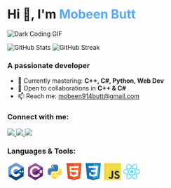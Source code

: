 <!DOCTYPE html>
<html lang="en">
<head>
  <meta charset="UTF-8">
  <meta name="viewport" content="width=device-width, initial-scale=1.0">
  <link rel="stylesheet" href="style.css">
  <title>Mobeen Butt - Portfolio</title>
</head>
<body>
  <h1>Hi 👋, I'm <span style="color:#58a6ff">Mobeen Butt</span></h1>

  <p>
    <img src="https://media.giphy.com/media/3o6ZsYzGafnD1T8xFS/giphy.gif" alt="Dark Coding GIF" loading="lazy" width="60%">
  </p>

  <div class="stats">
    <img src="https://github-readme-stats.vercel.app/api?username=MobeenButt&show_icons=true&theme=tokyonight" alt="GitHub Stats" loading="lazy">
    <img src="https://github-readme-streak-stats.herokuapp.com?user=MobeenButt&theme=tokyonight&hide_border=true" alt="GitHub Streak" loading="lazy">
  </div>

  <h3>A passionate developer</h3>
  <ul>
    <li>🌱 Currently mastering: <strong>C++, C#, Python, Web Dev</strong></li>
    <li>👯 Open to collaborations in <strong>C++ & C#</strong></li>
    <li>📫 Reach me: <a href="mailto:mobeen914butt@gmail.com">mobeen914butt@gmail.com</a></li>
  </ul>

  <h3>Connect with me:</h3>
  <p>
    <a href="https://www.youtube.com/@mobeenbutt914" target="_blank">
      <img src="https://img.shields.io/badge/YouTube-FF0000?style=for-the-badge&logo=youtube&logoColor=white">
    </a>
    <a href="https://www.instagram.com/bgclothings07" target="_blank">
      <img src="https://img.shields.io/badge/Instagram-E4405F?style=for-the-badge&logo=instagram&logoColor=white">
    </a>
    <a href="https://www.linkedin.com/in/mobeen-butt-60930b2b8/" target="_blank">
      <img src="https://img.shields.io/badge/LinkedIn-0077B5?style=for-the-badge&logo=linkedin&logoColor=white">
    </a>
  </p>

  <h3>Languages & Tools:</h3>
  <div class="languages">
    <img src="https://raw.githubusercontent.com/devicons/devicon/master/icons/cplusplus/cplusplus-original.svg" width="40" height="40" alt="C++">
    <img src="https://raw.githubusercontent.com/devicons/devicon/master/icons/csharp/csharp-original.svg" width="40" height="40" alt="C#">
    <img src="https://raw.githubusercontent.com/devicons/devicon/master/icons/python/python-original.svg" width="40" height="40" alt="Python">
    <img src="https://raw.githubusercontent.com/devicons/devicon/master/icons/html5/html5-original.svg" width="40" height="40" alt="HTML5">
    <img src="https://raw.githubusercontent.com/devicons/devicon/master/icons/css3/css3-original.svg" width="40" height="40" alt="CSS3">
    <img src="https://raw.githubusercontent.com/devicons/devicon/master/icons/javascript/javascript-original.svg" width="40" height="40" alt="JavaScript">
    <img src="https://raw.githubusercontent.com/devicons/devicon/master/icons/react/react-original.svg" width="40" height="40" alt="React">
  </div>
</body>
</html>
